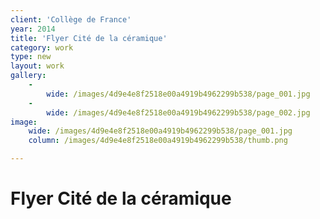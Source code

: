 ```yaml
---
client: 'Collège de France'
year: 2014
title: 'Flyer Cité de la céramique'
category: work
type: new
layout: work
gallery:
    -
        wide: /images/4d9e4e8f2518e00a4919b4962299b538/page_001.jpg
    -
        wide: /images/4d9e4e8f2518e00a4919b4962299b538/page_002.jpg
image:
    wide: /images/4d9e4e8f2518e00a4919b4962299b538/page_001.jpg
    column: /images/4d9e4e8f2518e00a4919b4962299b538/thumb.png

---
```

# Flyer Cité de la céramique
